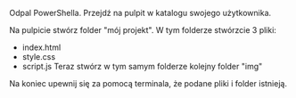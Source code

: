 Odpal PowerShella. Przejdź na pulpit w katalogu swojego użytkownika.

Na pulpicie stwórz folder "mój projekt".
W tym folderze stwórzcie 3 pliki:
- index.html
- style.css
- script.js
Teraz stwórz w tym samym folderze kolejny folder "img"

Na koniec upewnij się za pomocą terminala, że podane pliki i folder istnieją.